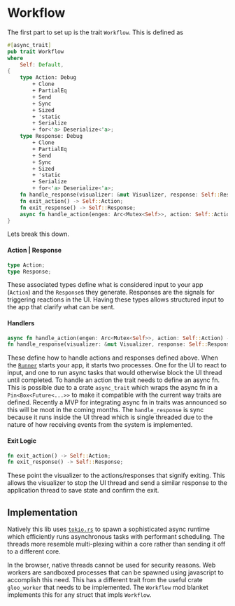 # Workflow

The first part to set up is the trait `Workflow`. This is defined as

```rust
#[async_trait]
pub trait Workflow
where
    Self: Default,
{
    type Action: Debug
        + Clone
        + PartialEq
        + Send
        + Sync
        + Sized
        + 'static
        + Serialize
        + for<'a> Deserialize<'a>;
    type Response: Debug
        + Clone
        + PartialEq
        + Send
        + Sync
        + Sized
        + 'static
        + Serialize
        + for<'a> Deserialize<'a>;
    fn handle_response(visualizer: &mut Visualizer, response: Self::Response);
    fn exit_action() -> Self::Action;
    fn exit_response() -> Self::Response;
    async fn handle_action(engen: Arc<Mutex<Self>>, action: Self::Action) -> Self::Response;
}
```

Lets break this down.

#### Action | Response

```rust
type Action;
type Response;
```

These associated types define what is considered input to your app (`Action`) and the
`Response`s they generate. Responses are the signals for triggering reactions in the UI. 
Having these types allows structured input to the app that clarify what can be sent.

#### Handlers

```rust
async fn handle_action(engen: Arc<Mutex<Self>>, action: Self::Action) -> Self::Response;
fn handle_response(visualizer: &mut Visualizer, response: Self::Response);
```

These define how to handle actions and responses defined above. When the [`Runner`](runner.md) starts
your app, it starts two processes. One for the UI to react to input, and one to run async tasks that
would otherwise block the UI thread until completed. To handle an action the trait needs to define an async fn.
This is possible due to a crate `async_trait` which wraps the async fn in a `Pin<Box<Future<...>>` to make it
compatible with the current way traits are defined. Recently a MVP for integrating async fn in traits was announced
so this will be moot in the coming months. The `handle_response` is sync because it runs inside the UI thread which is 
single threaded due to the nature of how receiving events from the system is implemented.

#### Exit Logic

```rust
fn exit_action() -> Self::Action;
fn exit_response() -> Self::Response;
```

These point the visualizer to the actions/responses that signify exiting. This allows the visualizer to 
stop the UI thread and send a similar response to the application thread to save state and confirm the exit.


## Implementation

Natively this lib uses [`tokio.rs`](https://tokio.rs/) to spawn a sophisticated async runtime which efficiently 
runs asynchronous tasks with performant scheduling. The threads more resemble multi-plexing within a core rather than 
sending it off to a different core.

In the browser, native threads cannot be used for security reasons. Web workers are sandboxed processes that can be 
spawned using javascript to accomplish this need. This has a different trait from the useful crate `gloo_worker` that needs
to be implemented. The `Workflow` mod blanket implements this for any struct that impls `Workflow`. 
